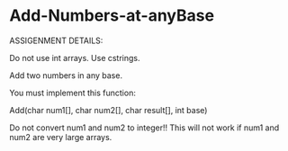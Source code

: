 # Add-Numbers-at-anyBase

ASSIGENMENT DETAILS:

Do not use int arrays. Use cstrings.

Add two numbers in any base.

You must implement this function:

Add(char num1[], char num2[], char result[], int base)

Do not convert num1 and num2 to integer!! This will not work if num1 and num2 are very large arrays.
